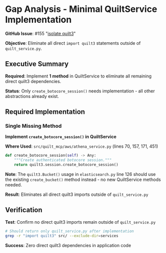 <!-- markdownlint-disable MD013 -->
# Gap Analysis - Minimal QuiltService Implementation

**GitHub Issue**: #155 "[isolate quilt3](https://github.com/quiltdata/quilt-mcp-server/issues/155)"

**Objective**: Eliminate all direct `import quilt3` statements outside of `quilt_service.py`.

## Executive Summary

**Required**: Implement **1 method** in QuiltService to eliminate all remaining direct quilt3 dependencies.

**Status**: Only `create_botocore_session()` needs implementation - all other abstractions already exist.

## Required Implementation

### Single Missing Method

**Implement `create_botocore_session()` in QuiltService**

**Where Used**: `src/quilt_mcp/aws/athena_service.py` (lines 70, 157, 171, 451)

```python
def create_botocore_session(self) -> Any:
    """Create authenticated botocore session."""
    return quilt3.session.create_botocore_session()
```

**Note**: The `quilt3.Bucket()` usage in `elasticsearch.py` line 126 should use the existing `create_bucket()` method instead - no new QuiltService methods needed.

**Result**: Eliminates all direct quilt3 imports outside of `quilt_service.py`

## Verification

**Test**: Confirm no direct quilt3 imports remain outside of `quilt_service.py`

```bash
# Should return only quilt_service.py after implementation
grep -r "import quilt3" src/ --exclude-dir=services
```

**Success**: Zero direct quilt3 dependencies in application code
